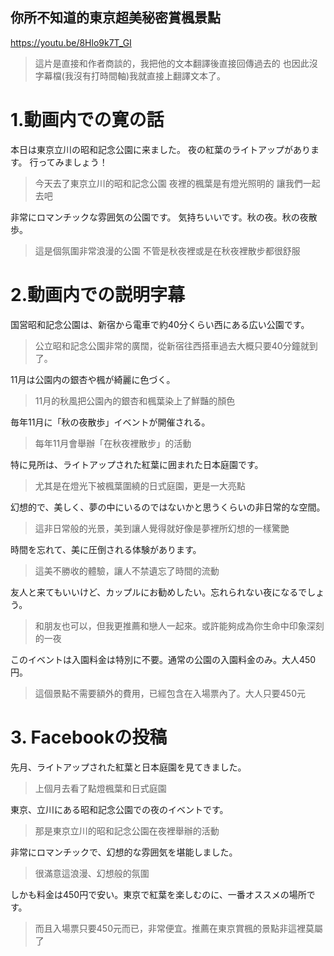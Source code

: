 ## 你所不知道的東京超美秘密賞楓景點
https://youtu.be/8Hlo9k7T_GI

> 這片是直接和作者商談的，我把他的文本翻譯後直接回傳過去的
也因此沒字幕檔(我沒有打時間軸)我就直接上翻譯文本了。

# 1.動画内での寛の話
本日は東京立川の昭和記念公園に来ました。
夜の紅葉のライトアップがあります。
行ってみましょう！

> 今天去了東京立川的昭和記念公園
夜裡的楓葉是有燈光照明的
讓我們一起去吧

非常にロマンチックな雰囲気の公園です。
気持ちいいです。秋の夜。秋の夜散歩。

> 這是個氛圍非常浪漫的公園
不管是秋夜裡或是在秋夜裡散步都很舒服


# 2.動画内での説明字幕
国営昭和記念公園は、新宿から電車で約40分くらい西にある広い公園です。
> 公立昭和記念公園非常的廣闊，從新宿往西搭車過去大概只要40分鐘就到了。

11月は公園内の銀杏や楓が綺麗に色づく。
> 11月的秋風把公園內的銀杏和楓葉染上了鮮豔的顏色

毎年11月に「秋の夜散歩」イベントが開催される。
> 每年11月會舉辦「在秋夜裡散步」的活動

特に見所は、ライトアップされた紅葉に囲まれた日本庭園です。
> 尤其是在燈光下被楓葉圍繞的日式庭園，更是一大亮點

幻想的で、美しく、夢の中にいるのではないかと思うくらいの非日常的な空間。
> 這非日常般的光景，美到讓人覺得就好像是夢裡所幻想的一樣驚艷

時間を忘れて、美に圧倒される体験があります。
> 這美不勝收的體驗，讓人不禁遺忘了時間的流動

友人と来てもいいけど、カップルにお勧めしたい。忘れられない夜になるでしょう。
> 和朋友也可以，但我更推薦和戀人一起來。或許能夠成為你生命中印象深刻的一夜

このイベントは入園料金は特別に不要。通常の公園の入園料金のみ。大人450円。
> 這個景點不需要額外的費用，已經包含在入場票內了。大人只要450元



# 3. Facebookの投稿
先月、ライトアップされた紅葉と日本庭園を見てきました。
> 上個月去看了點燈楓葉和日式庭園

東京、立川にある昭和記念公園での夜のイベントです。
> 那是東京立川的昭和記念公園在夜裡舉辦的活動

非常にロマンチックで、幻想的な雰囲気を堪能しました。
> 很滿意這浪漫、幻想般的氛圍

しかも料金は450円で安い。東京で紅葉を楽しむのに、一番オススメの場所です。
> 而且入場票只要450元而已，非常便宜。推薦在東京賞楓的景點非這裡莫屬了
